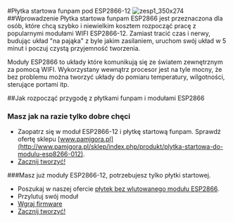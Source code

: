 #Płytka startowa funpam pod ESP2866-12
![zesp1_350x274](https://cloud.githubusercontent.com/assets/13647476/9096517/de5f1716-3bbd-11e5-8946-27052cb7e4be.jpg)
##Wprowadzenie
Płytka startowa funpam ESP2866 jest przeznaczona dla osób, które chcą szybko i niewielkim kosztem rozpocząć pracę z popularnymi modułami WIFI ESP2866-12.
Zamiast tracić czas i nerwy, budując układ "na pająka" z byle jakim zasilaniem, uruchom swój układ w 5 minut i poczuj czystą przyjemność tworzenia.

Moduły ESP2866 to układy które komunikują się ze światem zewnętrznym za pomocą WIFI. Wykorzystany wewnątrz procesor jest na tyle mocny, że bez problemu można tworzyć układy do pomiaru temperatury, wilgotności, sterujące portami itp. 

##Jak rozpocząć przygodę z płytkami funpam i modułami ESP2866
### Masz jak na razie tylko dobre chęci
* Zaopatrz się w moduł ESP2866-12 i płytkę startową funpam. Sprawdź ofertę sklepu [www.pamjgora.pl](http://www.pamjgora.pl/sklep/index.php/produkt/plytka-startowa-do-modulu-esp8266-012).
* [Zacznij tworzyć!]()

###Masz już moduły ESP2866-12, potrzebujesz tylko płytki startowej.
* Poszukaj w naszej ofercie [płytek bez wlutowanego modułu ESP2866](http://www.pamjgora.pl/sklep/index.php/produkt/plytka-startowa-do-modulu-esp8266-012). 
* Przylutuj swój moduł
* [Wgraj firmware]()
* [Zacznij tworzyć!]()

